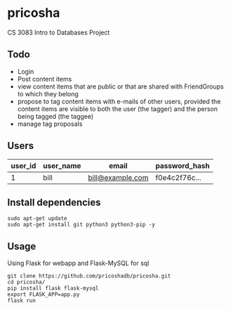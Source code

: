 # pricosha
CS 3083 Intro to Databases Project

## Todo
* Login
* Post content items
* view content items that are public or that are shared with FriendGroups to which they belong
* propose to tag content items with e-mails of other users, provided the content items are visible to both the user (the tagger) and the person being tagged (the taggee)
* manage tag proposals

## Users
| user_id       | user_name     | email | password_hash |
| ------------- | ------------- | ----- | ------------- |
| 1     | bill       |  bill@example.com | f0e4c2f76c... |


## Install dependencies
```
sudo apt-get update
sudo apt-get install git python3 python3-pip -y
```

## Usage
Using Flask for webapp and Flask-MySQL for sql
```
git clone https://github.com/pricoshadb/pricosha.git
cd pricosha/
pip install flask flask-mysql
export FLASK_APP=app.py
flask run
```
